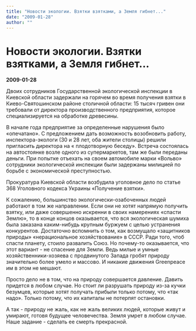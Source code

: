 ```yaml
---
title: "Новости экологии. Взятки взятками, а Земля гибнет..."
date: "2009-01-28"
author: ""
---
```


# Новости экологии. Взятки взятками, а Земля гибнет...

**2009-01-28** 

Двоих сотрудников Государственной экологической инспекции в Киевской области задержали на горячем во время получения взятки в Киево-Святошинском районе столичной области: 15 тысяч гривен они требовали от директора производственного предприятия, которое специализируется на обработке древесины.

В начале года предприятие за определенные нарушения было «опечатано». С предложением дать возможность возобновить работу, инспектора-экологи (30 и 28 лет, оба жители столицы) решили пригласить директора на « плодотворную беседу». Встреча состоялась на автостоянке возле одного из супермаркетов, там же были переданы деньги. При попытке отъехать на своем автомобиле марки «Вольво» сотрудники экологической инспекции были задержаны милицией по борьбе с экономической преступностью.

Прокуратура Киевской области возбудила уголовное дело по статье 368 Уголовного кодекса Украины «Получение взятки».

К сожалению, большинство экологически-озабоченных людей работают в том же направлении. Если они не хотят напрямую получить взятку, или даже совершенно искренни в своих намерениях «спасти Землю», то в конце концов оказывается, что вся экологическая шумиха была заказана каким-нибудь крупным буржуем с целью устранения конкурентов. Достаточно вспомнить о том, как возмущало «защитников природы» «нерациональное хозяйствование» в СССР. Ради того, чтоб спасти планету, стоило развалить Союз. Но почему-то оказывается, что этот вариант - не спасение для Земли. Ведь милые и умные хозяйственники-хозяева с продвинутого Запада гробят природу значительно более умело и массово. И никакие движения Greenpeace им в этом не мешают.

Просто дело не в том, что на природу совершается давление. Давить придется в любом случае. Но стоит ли разрушать природу из-за кучки безумцев, которые хотят получать прибыли только потому, что «так надо». Только потому, что их капиталы не потерпят остановки.

А так - природу не жаль, как не жаль великих людей, которые живут и умирают, готовя будущее человечества. Земля умрет в любом случае. Наше задание - сделать ее смерть прекрасной.